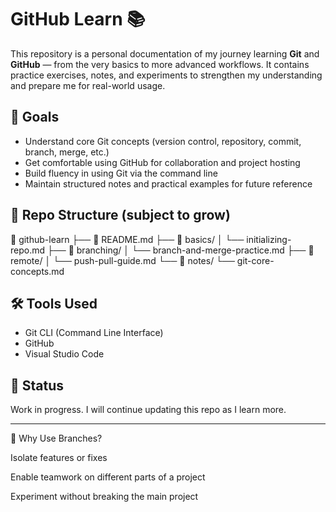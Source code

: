 # GitHub Learn 📚

This repository is a personal documentation of my journey learning **Git** and **GitHub** — from the very basics to more advanced workflows. It contains practice exercises, notes, and experiments to strengthen my understanding and prepare me for real-world usage.

## 🎯 Goals
- Understand core Git concepts (version control, repository, commit, branch, merge, etc.)
- Get comfortable using GitHub for collaboration and project hosting
- Build fluency in using Git via the command line
- Maintain structured notes and practical examples for future reference

## 📂 Repo Structure (subject to grow)
📁 github-learn
├── 📄 README.md
├── 📁 basics/
│ └── initializing-repo.md
├── 📁 branching/
│ └── branch-and-merge-practice.md
├── 📁 remote/
│ └── push-pull-guide.md
└── 📁 notes/
└── git-core-concepts.md

## 🛠️ Tools Used
- Git CLI (Command Line Interface)
- GitHub
- Visual Studio Code

## 🚧 Status
Work in progress. I will continue updating this repo as I learn more.

---

📌 Why Use Branches?

  Isolate features or fixes

  Enable teamwork on different parts of a project

  Experiment without breaking the main project
